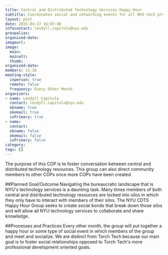 ```yaml
---
title: Central and Distributed Technology Services Happy Hour
subtitle: Coordinates social and networking events for all NYU tech professionals
layout: post
date: 2015-04-17 16:07:40
infocontact: lendyll.capitulo@nyu.edu
groupalias: 
organized-date: 
imageurl: 
image:
  main:
  mainalt:
  thumb:
organized-date: 
members: 11-20
meeting-style:
  inperson: true
  remote: false
  frequency: Every Other Month
organizers:
- name: Lendyll Capitulo
  contact: lendyll.capitulo@nyu.edu
  okname: true
  okemail: true
  isPrimary: true
- name: 
  contact: 
  okname: false
  okemail: false
  isPrimary: false
category: 
tags: []
---
```


The purpose of this COP is to foster conversation between central and distributed technology resources. This group can also direct community members to other COPs once more COPs have been created.

##Planned Goal/Outcome
Navigating the bureaucratic landscape that is NYU's technology services is a daunting task. Many times members of both central and distributed technology resources are locked into silos in which they only have to interact with members of their silos. The NYU CDTS Happy Hour Group seeks to create social bonds that break down those silos and will allow all NYU technology services to collaborate and share knowledge.

##Processes and Practices
Every other month, the group will put together a happy hour or some type of social event in which members of the group and meet and socialize. We are distinct from Torch Tech because our main goal is to foster social relationships opposed to Torch Tech's more professional development oriented goals.
